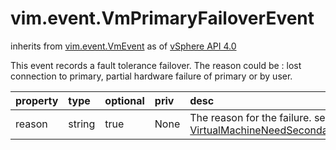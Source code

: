 vim.event.VmPrimaryFailoverEvent
================================
inherits from [vim.event.VmEvent](docs/vim.event.VmEvent.md)
as of [vSphere API 4.0](vim.version.md#vim.version.version5)


This event records a fault tolerance failover.   The reason could be : lost connection to primary, partial hardware failure   of primary or by user.

| property | type | optional | priv | desc |
|:---------|:-----|:---------|:-----|:-----|
| reason | string | true | None | The reason for the failure.  see <a href="vim.VirtualMachine.NeedSecondaryReason.md">VirtualMachineNeedSecondaryReason</a> |


